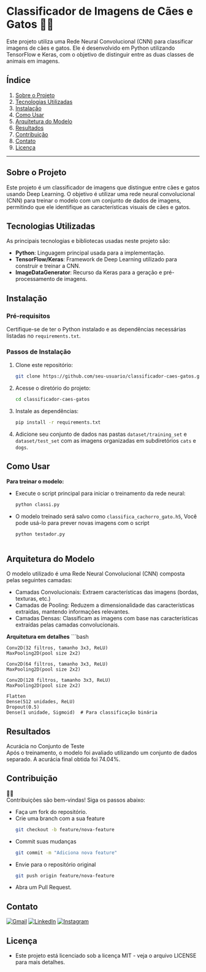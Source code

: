 # Classificador de Imagens de Cães e Gatos 🐶🐱

Este projeto utiliza uma Rede Neural Convolucional (CNN) para classificar imagens de cães e gatos. Ele é desenvolvido em Python utilizando TensorFlow e Keras, com o objetivo de distinguir entre as duas classes de animais em imagens.

## Índice

1. [Sobre o Projeto](#sobre-o-projeto)
2. [Tecnologias Utilizadas](#tecnologias-utilizadas)
3. [Instalação](#instalação)
4. [Como Usar](#como-usar)
5. [Arquitetura do Modelo](#arquitetura-do-modelo)
6. [Resultados](#resultados)
7. [Contribuição](#contribuição)
8. [Contato](#contato)
9. [Licença](#licença)

---

## Sobre o Projeto

Este projeto é um classificador de imagens que distingue entre cães e gatos usando Deep Learning. O objetivo é utilizar uma rede neural convolucional (CNN) para treinar o modelo com um conjunto de dados de imagens, permitindo que ele identifique as características visuais de cães e gatos.

## Tecnologias Utilizadas

As principais tecnologias e bibliotecas usadas neste projeto são:

- **Python**: Linguagem principal usada para a implementação.
- **TensorFlow/Keras**: Framework de Deep Learning utilizado para construir e treinar a CNN.
- **ImageDataGenerator**: Recurso da Keras para a geração e pré-processamento de imagens.

## Instalação

### Pré-requisitos

Certifique-se de ter o Python instalado e as dependências necessárias listadas no `requirements.txt`.

### Passos de Instalação

1. Clone este repositório:

   ```bash
   git clone https://github.com/seu-usuario/classificador-caes-gatos.git
2. Acesse o diretório do projeto:
   ```bash
   cd classificador-caes-gatos
3. Instale as dependências:
   ```bash
   pip install -r requirements.txt
4. Adicione seu conjunto de dados nas pastas ```dataset/training_set``` e ```dataset/test_set``` com as imagens organizadas em subdiretórios ```cats``` e ```dogs```.

## Como Usar
**Para treinar o modelo:**  
  - Execute o script principal para iniciar o treinamento da rede neural:
    ```bash
    python classi.py    
  - O modelo treinado será salvo como ```classifica_cachorro_gato.h5```, Você pode usá-lo para prever novas imagens com o script
    ```bash
    python testador.py
  
## Arquitetura do Modelo
O modelo utilizado é uma Rede Neural Convolucional (CNN) composta pelas seguintes camadas:
- Camadas Convolucionais: Extraem características das imagens (bordas, texturas, etc.)
- Camadas de Pooling: Reduzem a dimensionalidade das características extraídas, mantendo informações relevantes.
- Camadas Densas: Classificam as imagens com base nas características extraídas pelas camadas convolucionais.

**Arquitetura em detalhes**
    ```bash
    
    Conv2D(32 filtros, tamanho 3x3, ReLU)
    MaxPooling2D(pool size 2x2)
    
    Conv2D(64 filtros, tamanho 3x3, ReLU)
    MaxPooling2D(pool size 2x2)
      
    Conv2D(128 filtros, tamanho 3x3, ReLU)
    MaxPooling2D(pool size 2x2)
    
    Flatten
    Dense(512 unidades, ReLU)
    Dropout(0.5)
    Dense(1 unidade, Sigmoid)  # Para classificação binária

## Resultados
Acurácia no Conjunto de Teste  
Após o treinamento, o modelo foi avaliado utilizando um conjunto de dados separado. A acurácia final obtida foi 74.04%.

## Contribuição  
🙏🏼  
Contribuições são bem-vindas! Siga os passos abaixo:  

  - Faça um fork do repositório.
  - Crie uma branch com a sua feature
    ```bash
    git checkout -b feature/nova-feature
  - Commit suas mudanças
    ```bash
    git commit -m "Adiciona nova feature"
  - Envie para o repositório original
    ```bash
    git push origin feature/nova-feature
  - Abra um Pull Request.

## Contato  
<p align="left">
  <a href="mailto:rodrigoalmeida350.ra@gmail.com" title="Gmail">
  <img src="https://img.shields.io/badge/-Gmail-FF0000?style=flat-square&labelColor=FF0000&logo=gmail&logoColor=white&link=LINK-DO-SEU-GMAIL" alt="Gmail"/></a>
  <a href="https://www.linkedin.com/in/rodrigo101/" title="LinkedIn">
  <img src="https://img.shields.io/badge/-Linkedin-0e76a8?style=flat-square&logo=Linkedin&logoColor=white&link=LINK-DO-SEU-LINKEDIN" alt="LinkedIn"/></a>
  <a href="https://www.instagram.com/rodrigoalmeida2k/" title="Instagram">
  <img src="https://img.shields.io/badge/-Instagram-DF0174?style=flat-square&labelColor=DF0174&logo=instagram&logoColor=white&link=LINK-DO-SEU-INSTAGRAM" alt="Instagram"/></a>
</p>

## Licença
- Este projeto está licenciado sob a licença MIT - veja o arquivo LICENSE para mais detalhes.
